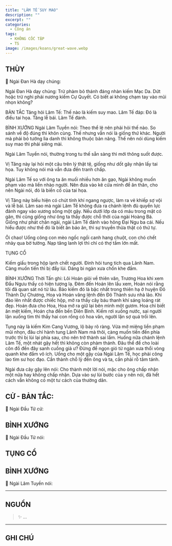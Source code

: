 ```yaml
---
title: "LÂM TẾ SUY MAO"
description: ""
excerpt: ""
categories:
  - Công án
tags:
  - KHÔNG CỐC TẬP
  - TS 
image: /images/koans/great-wave.webp
---
```


## THÙY

📢 Ngài Đan Hà dạy chúng:



Ngài Đan Hà dạy chúng: Trừ phàm bỏ thánh đáng nhàn kiếm Mạc Da. Dứt hoặc trừ nghi phải nương kiếm Cự Quyết. Có biết ai không chạm tay vào mũi nhọn không?

BẢN TẮC
Tăng hỏi Lâm Tế: Thế nào là kiếm suy mao.
Lâm Tế đáp: Đó là điều tai họa.
Tăng lễ bái.
Lâm Tế đánh.

BÌNH XƯỚNG
Ngài Lâm Tuyền nói: Theo thể lệ nên phải hỏi thế nào. So sánh về độ đúng thì khôn cùng. Thế nhưng vẫn nói là giống thứ khác. Người mà phải bỏ tướng lìa danh thì không thuộc bản năng. Thế nên nói dùng kiếm suy mao thì phải siêng mài.

Ngài Lâm Tuyền nói, thường trong tu thế sẵn sàng thì mới thông suốt được.

Vị Tăng này lại hỏi một câu trên lý thật tệ, giống như dốt gây nhận lấy tai họa. Tuy không nói mà vẫn đưa đến tranh chấp.

Ngài Lâm Tế so với ông ta ăn muối nhiều hơn ăn gạo, Ngài không muốn phạm vào mà liền nhào người. Nên đưa vào kẽ cửa mình để ăn thân, cho nên Ngài nói, đó là biến cố của tai họa.

Vị Tăng này biểu hiện có chút tính khí ngang ngược, làm ra vẻ khiếp sợ vội và lễ bái. Lâm sao mà ngài Lâm Tế không đưa ra chánh lệnh đủ quyền lực đánh ngay vào xương sống một gậy. Nếu dưới lớp da có máu trong mật có gân, thì cũng giống như ông ta thấy được chỗ thời của ngài Hoàng Bá. Giống như phát chân ngài, ngài Lâm Tế đánh vào hông Đại Ngu ba cái. Nếu hiểu được như thế đó là biết ăn báo ân, thì sự truyền thừa thật có thứ tự.

Ôi chao! Uổng công con mèo ngốc ngồi canh hang chuột, con chó chết nhảy qua bờ tường. Nạp tăng lanh lợi thì chỉ có thợ tầm lớn mất.

TỤNG CỔ

Kiếm giấu trong hộp lạnh chết người.
Đinh hỏi tung tích qua Lãnh Nam.
Càng muốn tiến thì bị đẩy lùi.
Dáng bi ngàn xưa chốn khe đầm.

BÌNH XƯỚNG
Thời Tấn ghi: Lôi Hoán giỏi về thiên văn, Trương Hoa khi xem Đẩu Ngưu thấy có hiện tượng lạ. Đêm đến Hoán lên lầu xem, Hoán nói rằng tôi đã quan sát nó từ lâu. Bảo kiếm đó là bậc nhất trong thiên hạ ở huyện Đô Thành Dự Chương, Hoa và Hoán vâng lệnh đến Đô Thành sưu nhà lão. Khi đào lên nhất được chiếc hộp, mở ra thấy cây báu thanh khí sáng loáng rát đẹp. Hoán đưa cho Hoa, Hoa mở ra giữ lại bên mình một gươm. Hoa chỉ biết ăn mệt kiếm, Hoán cha đến bến Diên Bình. Kiếm rơi xuống nước, sai người lặn xuống tìm thì thấy hai con rồng có hoa văn, người lặn sợ quá trồi lên.

Tụng này là kiếm Kim Cang Vương, lộ bày rõ ràng. Vừa mở miệng liền phạm mũi nhọn, đâu chỉ hành tung Lãnh Nam mà thôi, càng muốn tiến đến phía trước thì bị lùi lại phía sau, cho nên trở thành sai lầm. Huống nữa chánh lệnh Lâm Tế, một nhát gậy hết thì không còn phàm thánh. Đâu thể để cho loài côn đồ đến đây sanh cuồng giả ư? Đừng để ngọn gió từ ngàn xưa thổi vòng quanh khe đầm vô ích. Uống cho một gậy của Ngài Lâm Tế, học phải công lao tìm sư học đạo. Cần thành chỗ lỳ đến ông và ta, cần phải rỗ tâm tánh.

Ngài đưa cây gậy lên nói: Cho thành một lời nói, mặc cho ông chấp nhận một nửa hay không chấp nhận. Dựa vào sự lùi bước của y nên nói, đã hết cách vẫn không có một tư cách của thường dân.

## CỬ - BẢN TẮC:

📢 Ngài Đầu Tử cử:

> 

## BÌNH XƯỚNG

📢 Ngài Đầu Tử nói:


## TỤNG CỔ

> 

## BÌNH XƯỚNG

📢 Ngài Lâm Tuyền nói:



<hr class="blog-rule" />

## NGUỒN

> ✨ ...

<hr class="blog-rule" />

## GHI CHÚ

[^1]: ⭐️ <a href="/masters/Baizhang-Huaihai" target="_blank">🔗 TS </a>


